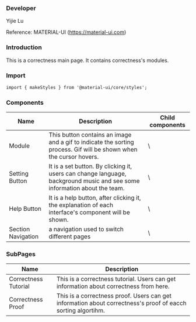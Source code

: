 
### **Developer**
Yijie Lu

Reference: MATERIAL-UI (https://material-ui.com)



###  **Introduction**

This is a correctness main page. It contains correctness's modules.

###  **Import**

```html
import { makeStyles } from '@material-ui/core/styles';
```

###  **Components**

| Name | Description | Child components |
| ---- | ----------- | ---------------- |
| Module |    This button contains an image and a gif to indicate the sorting process. Gif will be shown when the cursor hovers.    |       \           |   
| Setting Button |    It is a set button. By clicking it, users can change language, background music and see some information about the team.      |      \       |
| Help Button |    It is a help button, after clicking it, the explanation of each interface's component will be shown.      |       \        |
| Section Navigation  |    a navigation used to switch different pages    |       \        | 

###  **SubPages**

| Name   | Description | 
| ----   | ----------- | 
| Correctness Tutorial | This is a correctness tutorial. Users can get information about correctness from here.|
| Correctness Proof | This is a correctness proof. Users can get information about correctness's proof of eacch sorting algortihm.|


